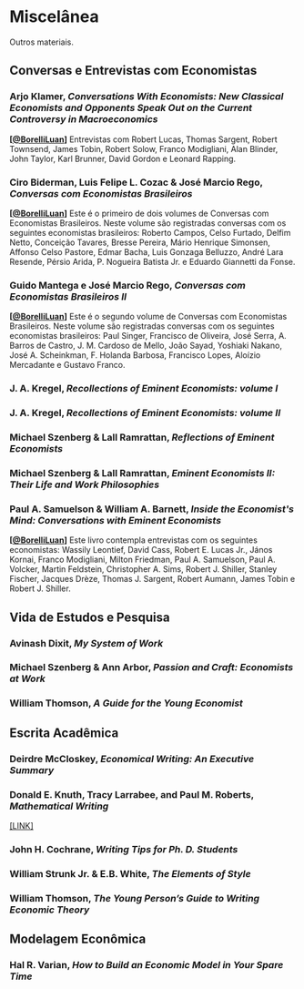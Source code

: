# Miscelânea

Outros materiais.



## Conversas e Entrevistas com Economistas

### Arjo Klamer, *Conversations With Economists: New Classical Economists and Opponents Speak Out on the Current Controversy in Macroeconomics*
**[[@BorelliLuan](https://twitter.com/BorelliLuan)]** Entrevistas com Robert Lucas, Thomas Sargent, Robert Townsend, James Tobin, Robert Solow, Franco Modigliani, Alan Blinder, John Taylor, Karl Brunner, David Gordon e Leonard Rapping.

### Ciro Biderman, Luis Felipe L. Cozac & José Marcio Rego, *Conversas com Economistas Brasileiros*
**[[@BorelliLuan](https://twitter.com/BorelliLuan)]** Este é o primeiro de dois volumes de Conversas com Economistas Brasileiros. Neste volume são registradas conversas com os seguintes economistas brasileiros: Roberto Campos, Celso Furtado, Delfim Netto, Conceição Tavares, Bresse Pereira, Mário Henrique Simonsen, Affonso Celso Pastore, Edmar Bacha, Luis Gonzaga Belluzzo, André Lara Resende, Pérsio Arida, P. Nogueira Batista Jr. e Eduardo Giannetti da Fonse.

### Guido Mantega e José Marcio Rego, *Conversas com Economistas Brasileiros II*
**[[@BorelliLuan](https://twitter.com/BorelliLuan)]** Este é o segundo volume de Conversas com Economistas Brasileiros. Neste volume são registradas conversas com os seguintes economistas brasileiros: Paul Singer, Francisco de Oliveira, José Serra, A. Barros de Castro, J. M. Cardoso de Mello, João Sayad, Yoshiaki Nakano, José A. Scheinkman, F. Holanda Barbosa, Francisco Lopes, Aloízio Mercadante e Gustavo Franco.

### J. A. Kregel, *Recollections of Eminent Economists: volume I*
### J. A. Kregel, *Recollections of Eminent Economists: volume II*

### Michael Szenberg & Lall Ramrattan, *Reflections of Eminent Economists*
### Michael Szenberg & Lall Ramrattan, *Eminent Economists II: Their Life and Work Philosophies*

### Paul A. Samuelson & William A. Barnett, *Inside the Economist's Mind: Conversations with Eminent Economists*
**[[@BorelliLuan](https://twitter.com/BorelliLuan)]** Este livro contempla entrevistas com os seguintes economistas: Wassily Leontief, David Cass, Robert E. Lucas Jr., János Kornai, Franco Modigliani, Milton Friedman, Paul A. Samuelson, Paul A. Volcker, Martin Feldstein, Christopher A. Sims, Robert J. Shiller, Stanley Fischer, Jacques Drèze, Thomas J. Sargent, Robert Aumann, James Tobin e Robert J. Shiller.


## Vida de Estudos e Pesquisa


### Avinash Dixit, *My System of Work*
### Michael Szenberg & Ann Arbor, *Passion and Craft: Economists at Work*
### William Thomson, *A Guide for the Young Economist*

## Escrita Acadêmica

### Deirdre McCloskey, *Economical Writing: An Executive Summary*

### Donald E. Knuth, Tracy Larrabee, and Paul M. Roberts, *Mathematical Writing* 
[[LINK]](https://jmlr.csail.mit.edu/reviewing-papers/knuth_mathematical_writing.pdf)

### John H. Cochrane, *Writing Tips for Ph. D. Students*

### William Strunk Jr. & E.B. White, *The Elements of Style*

### William Thomson, *The Young Person’s Guide to Writing Economic Theory*

## Modelagem Econômica

### Hal R. Varian, *How to Build an Economic Model in Your Spare Time*


